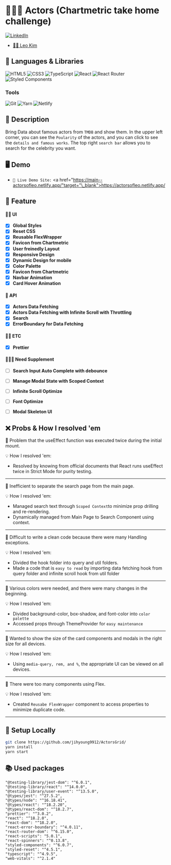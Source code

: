 # 👨🏼‍⚖️ Actors (Chartmetric take home challenge)


[![LinkedIn][linkedin-shield]][linkedin-url]
- [👨🏻 Leo Kim](https://github.com/jihyoung9912)    

## 🌱 Languages & Libraries
![HTML5](https://img.shields.io/badge/HTML5-E34F26.svg?&style=for-the-badge&logo=HTML5&logoColor=white)
![CSS3](https://img.shields.io/badge/CSS3-1572B6.svg?&style=for-the-badge&logo=CSS3&logoColor=white)
![TypeScript](https://img.shields.io/badge/TypeScript-3178C6.svg?&style=for-the-badge&logo=TypeScript&logoColor=white)
![React](https://img.shields.io/badge/React-61DAFB.svg?&style=for-the-badge&logo=React&logoColor=white)
![React Router](https://img.shields.io/badge/React_Router-CA4245?style=for-the-badge&logo=react-router&logoColor=white)
![Styled Components](https://img.shields.io/badge/styled--components-DB7093?style=for-the-badge&logo=styled-components&logoColor=white)

### Tools
![Git](https://img.shields.io/badge/Git-F05032.svg?&style=for-the-badge&logo=Git&logoColor=white)
![Yarn](https://img.shields.io/badge/yarn-%232C8EBB.svg?style=for-the-badge&logo=yarn&logoColor=white)
![Netlify](https://img.shields.io/badge/netlify-%23000000.svg?style=for-the-badge&logo=netlify&logoColor=#00C7B7)




## 📄 Description
Bring Data about famous actors from `TMDB` and show them. 
In the upper left corner, you can see the `Poularity` of the actors, and you can click to see the `details and famous works`.
The top right `search bar` allows you to search for the celebrity you want.




## 🖥 Demo

* `📼 Live Demo Site:` <a href="https://main--actorsofleo.netlify.app/"target="\_blank">https://actorsofleo.netlify.app/ </a>



## 🎠 Feature

#### 👩‍🌾 UI
- [x] **Global Styles**
- [x] **Reset CSS**
- [x] **Reusable FlexWrapper**
- [x] **Favicon from Chartmetric**
- [x] **User freinedly Layout**
- [x] **Responsive Design**
- [x] **Dynamic Design for mobile**
- [x] **Color Palette**
- [x] **Favicon from Chartmetric**
- [x] **Navbar Animation**
- [x] **Card Hover Animation**

#### 🧧 API
- [x] **Actors Data Fetching**
- [x] **Actors Data Fetching with Infinite Scroll with Throttling**
- [x] **Search**
- [x] **ErrorBoundary for Data Fetching**

#### 👩‍🌾 ETC
- [x] **Prettier**

#### 👨🏼‍⚖️ Need Supplement

- [ ] **Search Input Auto Complete with debounce**
- [ ] **Manage Modal State with Scoped Context**
- [ ] **Infinite Scroll Optimize**
- [ ] **Font Optimize**
- [ ] **Modal Skeleton UI**



## ❌ Probs & How I resolved 'em

🤔 Problem that the useEffect function was executed twice during the initial mount.

💡 How I resolved 'em: 
- Resolved by knowing from official documents that React runs useEffect twice in Strict Mode for purity testing.

--- 

🤔 Inefficient to separate the search page from the main page.

💡 How I resolved 'em: 
- Managed search text through `Scoped Context`to minimize prop drilling and re-rendering.
- Dynamically managed from Main Page to Search Component using context.

--- 

🤔 Difficult to write a clean code because there were many Handling exceptions.

💡 How I resolved 'em: 
- Divided the hook folder into query and util folders.
- Made a code that is `easy to read` by importing data fetching hook from query folder and infinite scroll hook from util folder

--- 


🤔 Various colors were needed, and there were many changes in the beginning.

💡 How I resolved 'em: 
- Divided background-color, box-shadow, and font-color into `color palette`
- Accessed props through ThemeProvider for `easy maintenance`

--- 


🤔 Wanted to show the size of the card components and modals in the right size for all devices.

💡 How I resolved 'em: 
- Using `media-query, rem, and %`, the appropriate UI can be viewed on all devices.

--- 


🤔 There were too many components using Flex.

💡 How I resolved 'em: 
- Created `Reusabe FlexWrapper` component to access properties to minimize duplicate code.

--- 


## 📀 Setup Locally


```bash
git clone https://github.com/jihyoung9912/ActorsGrid/
yarn install
yarn start
```



## 📚 Used packages

    "@testing-library/jest-dom": "^6.0.1",
    "@testing-library/react": "^14.0.0",
    "@testing-library/user-event": "^13.5.0",
    "@types/jest": "^27.5.2",
    "@types/node": "^16.18.41",
    "@types/react": "^18.2.20",
    "@types/react-dom": "^18.2.7",
    "prettier": "^3.0.2",
    "react": "^18.2.0",
    "react-dom": "^18.2.0",
    "react-error-boundary": "^4.0.11",
    "react-router-dom": "^6.15.0",
    "react-scripts": "5.0.1",
    "react-spinners": "^0.13.8",
    "styled-components": "^6.0.7",
    "styled-reset": "^4.5.1",
    "typescript": "^4.9.5",
    "web-vitals": "^2.1.4"


[React.js]: https://img.shields.io/badge/React-20232A?style=for-the-badge&logo=react&logoColor=61DAFB
[React-url]: https://reactjs.org/
[linkedin-shield]: https://img.shields.io/badge/-LinkedIn-black.svg?style=for-the-badge&logo=linkedin&colorB=555
[linkedin-url]: https://www.linkedin.com/in/leokjh/
